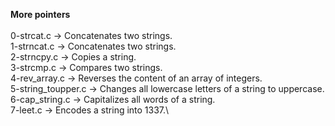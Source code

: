 **More pointers**\
\
0-strcat.c -> Concatenates two strings.\
1-strncat.c -> Concatenates two strings.\
2-strncpy.c -> Copies a string.\
3-strcmp.c -> Compares two strings.\
4-rev_array.c -> Reverses the content of an array of integers.\
5-string_toupper.c -> Changes all lowercase letters of a string to uppercase.\
6-cap_string.c -> Capitalizes all words of a string.\
7-leet.c -> Encodes a string into 1337.\

